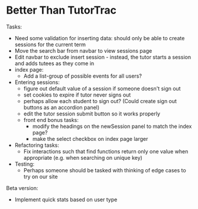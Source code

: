 # Better Than TutorTrac

Tasks:
* Need some validation for inserting data: should only be able to create sessions for the current term
* Move the search bar from navbar to view sessions page
* Edit navbar to exclude insert session - instead, the tutor starts a session and adds tutees as they come in
* index page:
    * Add a list-group of possible events for all users?
* Entering sessions:
    * figure out default value of a session if someone doesn't sign out
    * set cookies to expire if tutor never signs out
    * perhaps allow each student to sign out? (Could create sign out buttons as an accordion panel)
    * edit the tutor session submit button so it works properly
    * front end bonus tasks:
        * modify the headings on the newSession panel to match the index page?
        * make the select checkbox on index page larger
* Refactoring tasks:
    * Fix interactions such that find functions return only one value when appropriate (e.g. when searching on unique key)
* Testing:
    * Perhaps someone should be tasked with thinking of edge cases to try on our site

Beta version:
* Implement quick stats based on user type
